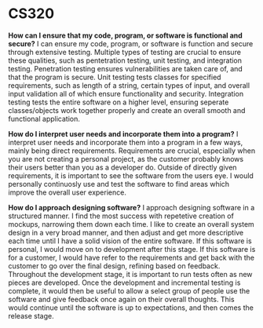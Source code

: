 # CS320
**How can I ensure that my code, program, or software is functional and secure?**
I can ensure my code, program, or software is function and secure through extensive testing. Multiple types of testing are crucial to ensure these qualities, such as pentetration testing, unit testing, and integration testing. Penetration testing ensures vulnerabilities are taken care of, and that the program is secure. Unit testing tests classes for specified requirements, such as length of a string, certain types of input, and overall input validation all of which ensure functionality and security. Integration testing tests the entire software on a higher level, ensuring seperate classes/objects work together properly and create an overall smooth and functional application.

**How do I interpret user needs and incorporate them into a program?**
I interpret user needs and incorporate them into a program in a few ways, mainly being direct requirements. Requirements are crucial, especially when you are not creating a personal project, as the customer probably knows their users better than you as a developer do. Outside of directly given requirements, it is important to see the software from the users eye. I would personally continuosly use and test the software to find areas which improve the overall user experience.

**How do I approach designing software?**
I approach designing software in a structured manner. I find the most success with repetetive creation of mockups, narrowing them down each time. I like to create an overall system design in a very broad manner, and then adjust and get more descriptive each time until I have a solid vision of the entire software. If this software is personal, I would move on to development after this stage. If this software is for a customer, I would have refer to the requirements and get back with the customer to go over the final design, refining based on feedback. Throughout the development stage, it is important to run tests often as new pieces are developed. Once the development and incremental testing is complete, it would then be useful to allow a select group of people use the software and give feedback once again on their overall thoughts. This would continue until the software is up to expectations, and then comes the release stage.
